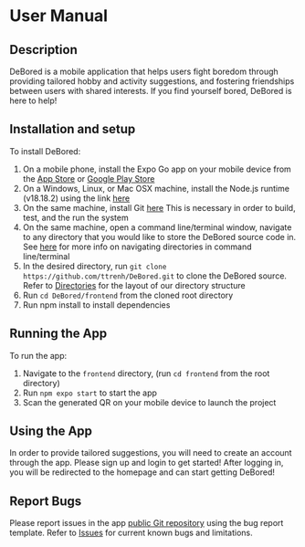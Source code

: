 # User Manual 

## Description

DeBored is a mobile application that helps users fight boredom through providing tailored hobby and activity suggestions, and fostering friendships between users with shared interests. If you find yourself bored, DeBored is here to help!

## Installation and setup

To install DeBored: 
1. On a mobile phone, install the Expo Go app on your mobile device from the [App Store](https://apps.apple.com/us/app/expo-go/id982107779) or [Google Play Store](https://play.google.com/store/apps/details?id=host.exp.exponent&hl=en_US&gl=US)
2. On a Windows, Linux, or Mac OSX machine, install the Node.js runtime (v18.18.2) using the link [here](https://nodejs.org/en/download)
3. On the same machine, install Git [here](https://git-scm.com/book/en/v2/Getting-Started-Installing-Git) This is necessary in order to build, test, and the run the system
4. On the same machine, open a command line/terminal window, navigate to any directory that you would like to store the DeBored source code in. See [here](https://gomakethings.com/navigating-the-file-system-with-terminal/#:~:text=In%20Terminal%2C%20the%20tilde%20symbol,shortcut%20to%20the%20home%20directory.&text=You%20can%20also%20jump%20to,typing%20cd%20without%20any%20path.&text=To%20move%20up%20to%20the,of%20the%20current%20directory%20cd%20..) for more info on navigating directories in command line/terminal
5. In the desired directory, run ```git clone https://github.com/ttrenh/DeBored.git``` to clone the DeBored source. Refer to [Directories](https://github.com/ttrenh/DeBored#directories) for the layout of our directory structure
6. Run ```cd DeBored/frontend``` from the cloned root directory
7. Run npm install to install dependencies
## Running the App

To run the app: 
1. Navigate to the `frontend` directory, (run `cd frontend` from the root directory)
2. Run `npm expo start` to start the app
3. Scan the generated QR on your mobile device to launch the project

## Using the App

In order to provide tailored suggestions, you will need to create an account through the app. Please sign up and login to get started! After logging in, you will be redirected to the homepage and can start getting DeBored!

## Report Bugs 

Please report issues in the app [public Git repository](https://github.com/ttrenh/DeBored/) using the bug report template. Refer to [Issues](https://github.com/ttrenh/DeBored/issues) for current known bugs and limitations.
